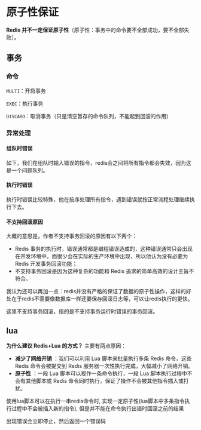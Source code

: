 # 原子性保证

**Redis 并不一定保证原子性**（原子性：事务中的命令要不全部成功，要不全部失败）。



## 事务

### 命令

`MULTI`：开启事务

`EXEC`：执行事务

`DISCARD`：取消事务（只是清空暂存的命令队列，不能起到回滚的作用）



### 异常处理

#### 组队时错误

如下，我们在组队时输入错误的指令，redis会之间将所有指令都会失效，因为这是一个问题队列。

#### 执行时错误

执行时错误比较特殊，他在按序处理所有指令，遇到错误就按正常流程处理继续执行下去。

#### 不支持回滚原因

大概的意思是，作者不支持事务回滚的原因有以下两个：

- Redis 事务的执行时，错误通常都是编程错误造成的，这种错误通常只会出现在开发环境中，而很少会在实际的生产环境中出现，所以他认为没有必要为 Redis 开发事务回滚功能；
- 不支持事务回滚是因为这种复杂的功能和 Redis 追求的简单高效的设计主旨不符合。

我认为还可以再加一点：redis并没有严格的保证了数据的原子性操作，这样的好处在于redis不需要像数据库一样还要保存回滚日志等，可以让redis执行的更快。



这里不支持事务回滚，指的是不支持事务运行时错误的事务回滚。



## lua

**为什么建议 Redis+Lua 的方式？** 主要有两点原因：

- **减少了网络开销** ：我们可以利用 Lua 脚本来批量执行多条 Redis 命令，这些 Redis 命令会被提交到 Redis 服务器一次性执行完成，大幅减小了网络开销。
- **原子性** ：一段 Lua 脚本可以视作一条命令执行，一段 Lua 脚本执行过程中不会有其他脚本或 Redis 命令同时执行，保证了操作不会被其他指令插入或打扰。



使用lua脚本可以在执行一串redis命令时, 实现一定原子性(lua脚本中多条指令执行过程中不会被插入新的指令), 但是并不能在命令执行出错时回滚之前的结果

出现错误会立即停止，然后返回一个错误码

